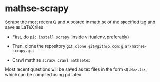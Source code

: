 # mathse-scrapy
Scrape the most recent Q and A posted in math.se of the specified tag and save as LaTeX files


- First, do `pip install scrapy` (inside virtualenv, preferably)

- Then, clone the repository
    `git clone git@github.com:g-ar/mathse-scrapy.git`

- Crawl math.se
    `scrapy crawl mathsetex`

Most recent questions will be saved as tex files in the form `<Q.No>.tex`, which can be compiled using pdflatex